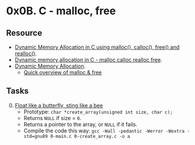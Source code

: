 # 0x0B. C - malloc, free 

## Resource

- [Dynamic Memory Allocation in C using malloc(), calloc(), free() and realloc()](https://www.geeksforgeeks.org/dynamic-memory-allocation-in-c-using-malloc-calloc-free-and-realloc/).
- [Dynamic memory allocation in C - malloc calloc realloc free](https://www.youtube.com/watch?v=xDVC3wKjS64).
- [Dynamic Memory Allocation](../dynamic_memory_alloc).
	- [Quick overview of malloc & free](../references/DynamicMemoryAllocation.pdf)

## Tasks
0. [Float like a butterfly, sting like a bee](./0-create_array.c)
	- Prototype: `char *create_array(unsigned int size, char c);`
	- Returns `NULL` if size = `0`.
	- Returns a pointer to the array, or `NULL` if it fails.
	- Compile the code this way: `gcc -Wall -pedantic -Werror -Wextra -std=gnu89 0-main.c 0-create_array.c -o a`
